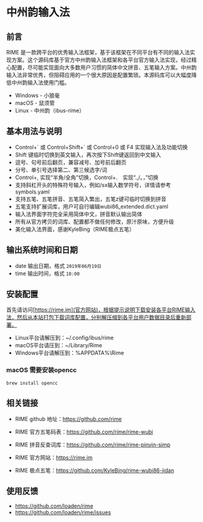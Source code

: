 # 中州韵输入法

## 前言
RIME 是一款跨平台的优秀输入法框架，基于该框架在不同平台有不同的输入法实现方案。这个源码库基于官方中州韵输入法框架和各平台官方输入法实现，经过精心配置，尽可能实现面向大多数用户习惯的简体中文拼音、五笔输入方案。中州韵输入法非常优秀，但阻碍应用的一个很大原因是配置繁琐。本源码库可以大幅度降低中州韵输入法使用门槛。
- Windows - 小狼毫
- macOS - 鼠须管
- Linux - 中州韵（ibus-rime）

## 基本用法与说明
- Control+\` 或 Control+Shift+\` 或 Control+0 或 F4 实现输入法及功能切换
- Shift 键临时切换到英文输入，再次按下Shift键返回到中文输入
- 逗号、句号前后翻页，兼容减号、加号前后翻页
- 分号、单引号选择第二、第三候选字/词
- Control+, 实现“半角/全角”切换，Control+.　实现“.,/。，”切换
- 支持斜杠开头的特殊符号输入，例如/sx输入数学符号，详情请参考symbols.yaml
- 支持五笔、五笔拼音、五笔简入繁出，五笔z键可临时切换到拼音
- 五笔支持扩展词库，用户可自行编辑wubi86_extended.dict.yaml
- 输入法界面字符完全采用简体中文，拼音默认输出简体
- 所有从官方拷贝的词库、配置都不做任何修改，原汁原味，方便升级
- 美化输入法界面，感谢KyleBing（RIME极点五笔）

## 输出系统时间和日期
- date 输出日期，格式 `2019年06月19日`
- time 输出时间，格式 `10:00`

## 安装配置
首先请访问[https://rime.im](官方网站)，根据提示说明下载安装各平台RIME输入法，然后从本站打包下载词库配置，分别解压缩到各平台用户数据目录后重新部署。
- Linux平台请解压到：~/.config/ibus/rime
- macOS平台请压到：~/Library/Rime
- Windows平台请解压到：%APPDATA%\Rime

### macOS 需要安装opencc
```shell
brew install opencc
```

## 相关链接
- RIME github 地址：https://github.com/rime
- RIME 官方五笔码表：https://github.com/rime/rime-wubi
- RIME 拼音反查词库：https://github.com/rime/rime-pinyin-simp

- RIME 官方网站：https://rime.im
- RIME 极点五笔：https://github.com/KyleBing/rime-wubi86-jidan

## 使用反馈
- https://github.com/loaden/rime
- https://github.com/loaden/rime/issues
